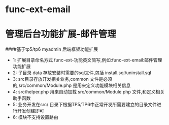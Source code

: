 # func-ext-email
# 管理后台功能扩展-邮件管理

####基于tp5/tp6 myadmin 后端框架功能扩展
 - 1: 扩展目录命名方式 func-ext-功能英文简写,例如:func-ext-email:邮件管理功能扩展
 - 2: 子目录 data 存放安装时需要的sql文件,包括 install.sql/uninstall.sql
 - 3: src目录存放开发相关业务,common 文件是必须的,src/common/Module.php 是用来定义功能模块相关信息
 - 4: src/helper.php 用来自动加载 src/common/Module.php 文件,和定义相关助手函数
 - 5: 业务开发在src/ 目录下根据TP5/TP6中正常开发所需要建立的目录文件进行开发创建即可
 - 6: 模块不支持设置路由
